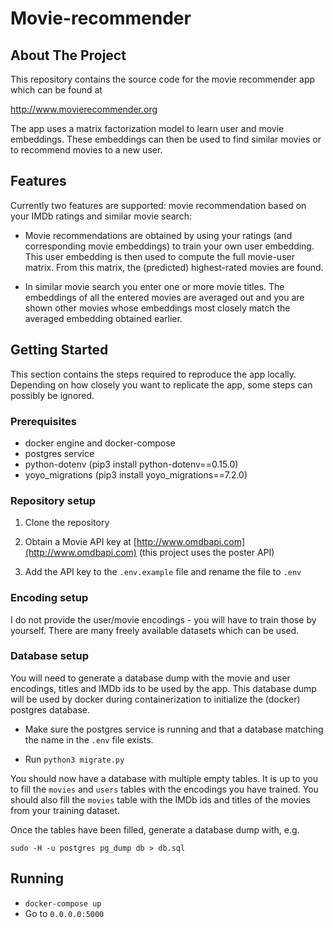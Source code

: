 
# Movie-recommender


## About The Project

This repository contains the source code for the movie recommender app which can be found at

http://www.movierecommender.org

The app uses a matrix factorization model to learn user and movie embeddings. These embeddings can then be used to find similar movies or to recommend movies to a new user.


## Features

Currently two features are supported: movie recommendation based on your IMDb ratings and similar movie search:

- Movie recommendations are obtained by using your ratings (and corresponding movie embeddings) to train your own user embedding. This user embedding is then used to compute the full movie-user matrix. From this matrix, the (predicted) highest-rated movies are found.

- In similar movie search you enter one or more movie titles. The embeddings of all the entered movies are averaged out and you are shown other movies whose embeddings most closely match the averaged embedding obtained earlier.

## Getting Started

This section contains the steps required to reproduce the app locally. Depending on how closely you want to replicate the app, some steps can possibly be ignored.

### Prerequisites

- docker engine and docker-compose
- postgres service
- python-dotenv (pip3 install python-dotenv==0.15.0)
- yoyo_migrations (pip3 install yoyo_migrations==7.2.0)

### Repository setup
1. Clone the repository

2. Obtain a Movie API key at [http://www.omdbapi.com](http://www.omdbapi.com) (this project uses the poster API)

3. Add the API key to the `.env.example` file and rename the file to `.env`

### Encoding setup

I do not provide the user/movie encodings - you will have to train those by yourself. There are many freely available datasets which can be used.

### Database setup

You will need to generate a database dump with the movie and user encodings, titles and IMDb ids to be used by the app. This database dump will be used by docker during containerization to initialize the (docker) postgres database.

- Make sure the postgres service is running and that a database matching the name in the `.env` file exists.

- Run `python3 migrate.py`

You should now have a database with multiple empty tables. It is up to you to fill the `movies` and `users` tables with the encodings you have trained. You should also fill the `movies` table with the IMDb ids and titles of the movies from your training dataset.

Once the tables have been filled, generate a database dump with, e.g.

`sudo -H -u postgres pg_dump db > db.sql`

## Running

- `docker-compose up`
- Go to `0.0.0.0:5000`
